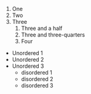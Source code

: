 1. One
2. Two
3. Three
   1. Three and a half
   2. Three and three-quarters
   3. Four
 
* Unordered 1
* Unordered 2
* Unordered 3
   * disordered 1
   * disordered 2
   * disordered 3
